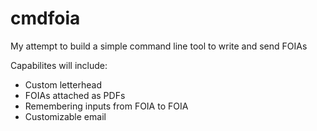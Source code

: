 # cmdfoia
My attempt to build a simple command line tool to write and send FOIAs

Capabilites will include:
<ul>
<li>Custom letterhead</li>
<li>FOIAs attached as PDFs</li>
<li>Remembering inputs from FOIA to FOIA</li>
<li>Customizable email</li>
</ul>
